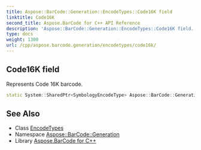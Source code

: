 ```yaml
---
title: Aspose::BarCode::Generation::EncodeTypes::Code16K field
linktitle: Code16K
second_title: Aspose.BarCode for C++ API Reference
description: 'Aspose::BarCode::Generation::EncodeTypes::Code16K field. Represents Code 16K barcode in C++.'
type: docs
weight: 1300
url: /cpp/aspose.barcode.generation/encodetypes/code16k/
---
```

## Code16K field


Represents Code 16K barcode.

```cpp
static System::SharedPtr<SymbologyEncodeType> Aspose::BarCode::Generation::EncodeTypes::Code16K
```

## See Also

* Class [EncodeTypes](../)
* Namespace [Aspose::BarCode::Generation](../../)
* Library [Aspose.BarCode for C++](../../../)

